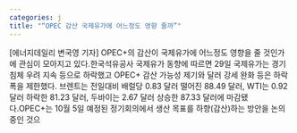 ```yaml
---
categories: j
title: "“OPEC 감산 국제유가에 어느정도 영향 줄까”"
---
```

[에너지데일리 변국영 기자] OPEC+의 감산이 국제유가에 어느정도 영향을 줄 것인가에 관심이 모아지고 있다.한국석유공사 국제유가 동향에 따르면 29일 국제유가는 경기 침체 우려 지속 등으로 하락했고 OPEC+ 감산 가능성 제기와 달러 강세 완화 등은 하락폭을 제한했다. 브렌트는 전일대비 배럴당 0.83 달러 떨어진 88.49 달러, WTI는 0.92 달러 하락한 81.23 달러, 두바이는 2.67 달러 상승한 87.33 달러에 마감됐다.OPEC+는 10월 5일 예정된 정기회의에서 생산 목표를 하향(감산)하는 방안을 논의 중인 것으